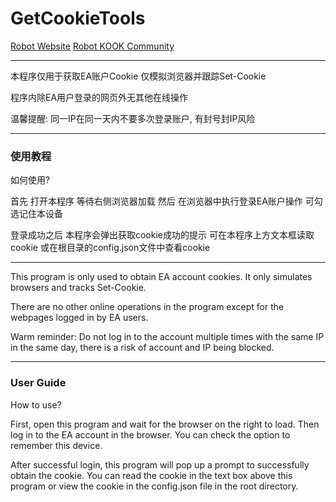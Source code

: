 # GetCookieTools

[Robot Website](https://bfvrobot.net)
[Robot KOOK Community](https://kook.top/6G6dda)

---

本程序仅用于获取EA账户Cookie 仅模拟浏览器并跟踪Set-Cookie

程序内除EA用户登录的网页外无其他在线操作

温馨提醒: 同一IP在同一天内不要多次登录账户, 有封号封IP风险

---

### 使用教程

如何使用?

首先 打开本程序 等待右侧浏览器加载 然后 在浏览器中执行登录EA账户操作 可勾选记住本设备

登录成功之后 本程序会弹出获取cookie成功的提示 可在本程序上方文本框读取cookie 或在根目录的config.json文件中查看cookie

---

This program is only used to obtain EA account cookies. It only simulates browsers and tracks Set-Cookie.

There are no other online operations in the program except for the webpages logged in by EA users.

Warm reminder: Do not log in to the account multiple times with the same IP in the same day, there is a risk of account and IP being blocked.

---

### User Guide

How to use?

First, open this program and wait for the browser on the right to load. Then log in to the EA account in the browser. You can check the option to remember this device.

After successful login, this program will pop up a prompt to successfully obtain the cookie. You can read the cookie in the text box above this program or view the cookie in the config.json file in the root directory.
